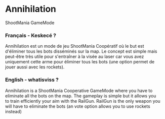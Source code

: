 # Annihilation
ShootMania GameMode

### Français - Keskecé ?

Annihilation est un mode de jeu ShootMania Coopératif où le but est d'éliminer tous les bots disséminés sur la map. Le concept est simple mais peut-être très utile pour s'entraîner à la visée au laser car vous avez uniquement cette arme pour éliminer tous les bots (une option permet de jouer aussi avec les rockets).

### English - whatisviss ?

Annihilation is a ShootMania Cooperative GameMode where you have to eliminate all the bots on the map. The gameplay is simple but it allows you to train efficiently your aim with the RailGun. RailGun is the only weapon you will have to eliminate the bots (an vote option allows you to use rockets instead)
